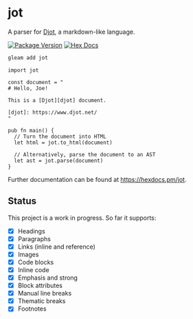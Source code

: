# jot

A parser for [Djot][djot], a markdown-like language.

[djot]: https://djot.net/

[![Package Version](https://img.shields.io/hexpm/v/jot)](https://hex.pm/packages/jot)
[![Hex Docs](https://img.shields.io/badge/hex-docs-ffaff3)](https://hexdocs.pm/jot/)

```sh
gleam add jot
```
```gleam
import jot

const document = "
# Hello, Joe!

This is a [Djot][djot] document.

[djot]: https://www.djot.net/
"

pub fn main() {
  // Turn the document into HTML
  let html = jot.to_html(document)

  // Alternatively, parse the document to an AST
  let ast = jot.parse(document)
}
```

Further documentation can be found at <https://hexdocs.pm/jot>.

## Status

This project is a work in progress. So far it supports:

- [x] Headings
- [x] Paragraphs
- [x] Links (inline and reference)
- [x] Images
- [x] Code blocks
- [x] Inline code
- [x] Emphasis and strong
- [x] Block attributes
- [x] Manual line breaks
- [x] Thematic breaks
- [x] Footnotes
